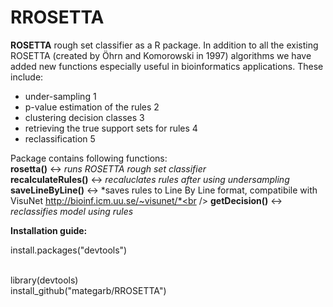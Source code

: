 # RROSETTA

**ROSETTA** rough set classifier as a R package. In addition to all the existing ROSETTA (created by Öhrn and Komorowski in 1997) algorithms we have added new functions especially useful in bioinformatics applications. These include: 
* under-sampling 1
* p-value estimation of the rules 2
* clustering decision classes 3
* retrieving the true support sets for rules 4
* reclassification 5

Package contains following functions:<br />
**rosetta()** <-> *runs ROSETTA rough set classifier*<br />
**recalculateRules()** <-> *recaluclates rules after using undersampling*<br />
**saveLineByLine()** <-> *saves rules to Line By Line format, compatibile with VisuNet http://bioinf.icm.uu.se/~visunet/*<br />
**getDecision()** <-> *reclassifies model using rules*<br />

**Installation guide:**

install.packages("devtools")<br /><br />

library(devtools)<br />
install_github("mategarb/RROSETTA")
